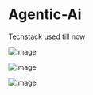 # Agentic-Ai
Techstack used till now 


![image](https://github.com/user-attachments/assets/a908b24f-4471-4fe9-a39e-a92fff6baa98)

![image](https://github.com/user-attachments/assets/f6dfe5c7-5b6d-4e64-83a7-b51ac0228bf6)

![image](https://github.com/user-attachments/assets/5757886f-3fc3-41b8-acab-f79ccf57fecf)
